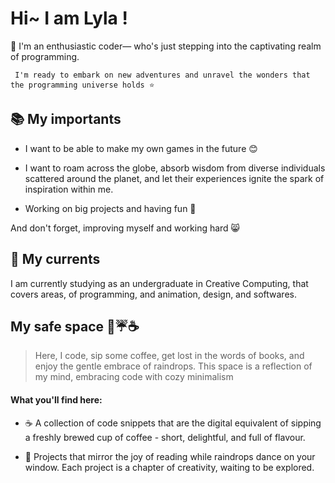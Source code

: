 # Hi~  I am Lyla !  

🌸 I'm an enthusiastic coder— who's just stepping into the captivating realm of programming.

     I'm ready to embark on new adventures and unravel the wonders that the programming universe holds ⭐ 


## 📚 My importants

- I want to be able to make my own games in the future 😊
  
- I want to roam across the globe, absorb wisdom from diverse individuals scattered around the planet, and let their experiences ignite the spark of inspiration within me.

- Working on big projects and having fun 💜

And don't forget, improving myself and working hard 😸

## 🐋 My currents

I am currently studying as an undergraduate in Creative Computing, that covers areas, of programming, and animation, design, and softwares.
     

## My safe space  📃☔☕

> Here, I code, sip some coffee, get lost in the words of books, and enjoy the gentle embrace of raindrops. This space is a reflection of my mind, embracing code with cozy minimalism

#### What you'll find here:

- ☕️ A collection of code snippets that are the digital equivalent of sipping a freshly brewed cup of coffee - short, delightful, and full of flavour.

- 📖 Projects that mirror the joy of reading while raindrops dance on your window. Each project is a chapter of creativity, waiting to be explored.


